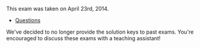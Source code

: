 This exam was taken on April 23rd, 2014.

* [Questions](c2quiz_2013_2.pdf)

We've decided to no longer provide the solution keys to past exams. You're encouraged to discuss these exams with a teaching assistant!